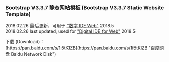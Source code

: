 ### Bootstrap V3.3.7 静态网站模板 (Bootstrap V3.3.7 Static Website Template)  

2018.02.26 最后更新，可用于 ["数字 IDE Web"](http://dts.digitser.cn/zh-CN/ide/ideweb/index.html "数字 IDE Web") 2018.5  
2018.02.26 last updated, used for ["Digital IDE for Web"](http://dts.digitser.cn/en-US/ide/ideweb/index.html "Digital IDE for Web") 2018.5  
  
下载 (Download)：  
[https://pan.baidu.com/s/1i5tKlZB](https://pan.baidu.com/s/1i5tKlZB "百度网盘 Baidu Network Disk")  
